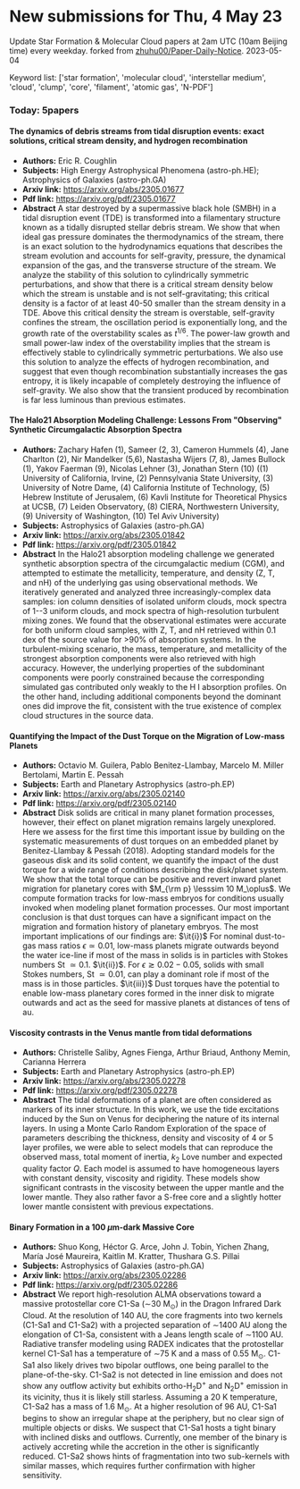# New submissions for Thu,  4 May 23
Update Star Formation & Molecular Cloud papers at 2am UTC (10am Beijing time) every weekday.
forked from [zhuhu00/Paper-Daily-Notice](https://github.com/zhuhu00/Paper-Daily-Notice). 
2023-05-04


Keyword list: ['star formation', 'molecular cloud', 'interstellar medium', 'cloud', 'clump', 'core', 'filament', 'atomic gas', 'N-PDF']
### Today: 5papers 
#### The dynamics of debris streams from tidal disruption events: exact  solutions, critical stream density, and hydrogen recombination
 - **Authors:** Eric R. Coughlin
 - **Subjects:** High Energy Astrophysical Phenomena (astro-ph.HE); Astrophysics of Galaxies (astro-ph.GA)
 - **Arxiv link:** https://arxiv.org/abs/2305.01677
 - **Pdf link:** https://arxiv.org/pdf/2305.01677
 - **Abstract**
 A star destroyed by a supermassive black hole (SMBH) in a tidal disruption event (TDE) is transformed into a filamentary structure known as a tidally disrupted stellar debris stream. We show that when ideal gas pressure dominates the thermodynamics of the stream, there is an exact solution to the hydrodynamics equations that describes the stream evolution and accounts for self-gravity, pressure, the dynamical expansion of the gas, and the transverse structure of the stream. We analyze the stability of this solution to cylindrically symmetric perturbations, and show that there is a critical stream density below which the stream is unstable and is not self-gravitating; this critical density is a factor of at least 40-50 smaller than the stream density in a TDE. Above this critical density the stream is overstable, self-gravity confines the stream, the oscillation period is exponentially long, and the growth rate of the overstability scales as $t^{1/6}$. The power-law growth and small power-law index of the overstability implies that the stream is effectively stable to cylindrically symmetric perturbations. We also use this solution to analyze the effects of hydrogen recombination, and suggest that even though recombination substantially increases the gas entropy, it is likely incapable of completely destroying the influence of self-gravity. We also show that the transient produced by recombination is far less luminous than previous estimates.
#### The Halo21 Absorption Modeling Challenge: Lessons From "Observing"  Synthetic Circumgalactic Absorption Spectra
 - **Authors:** Zachary Hafen (1), Sameer (2, 3), Cameron Hummels (4), Jane Charlton (2), Nir Mandelker (5,6), Nastasha Wijers (7, 8), James Bullock (1), Yakov Faerman (9), Nicolas Lehner (3), Jonathan Stern (10) ((1) University of California, Irvine, (2) Pennsylvania State University, (3) University of Notre Dame, (4) California Institute of Technology, (5) Hebrew Institute of Jerusalem, (6) Kavli Institute for Theoretical Physics at UCSB, (7) Leiden Observatory, (8) CIERA, Northwestern University, (9) University of Washington, (10) Tel Aviv University)
 - **Subjects:** Astrophysics of Galaxies (astro-ph.GA)
 - **Arxiv link:** https://arxiv.org/abs/2305.01842
 - **Pdf link:** https://arxiv.org/pdf/2305.01842
 - **Abstract**
 In the Halo21 absorption modeling challenge we generated synthetic absorption spectra of the circumgalactic medium (CGM), and attempted to estimate the metallicity, temperature, and density (Z, T, and nH) of the underlying gas using observational methods. We iteratively generated and analyzed three increasingly-complex data samples: ion column densities of isolated uniform clouds, mock spectra of 1--3 uniform clouds, and mock spectra of high-resolution turbulent mixing zones. We found that the observational estimates were accurate for both uniform cloud samples, with Z, T, and nH retrieved within 0.1 dex of the source value for >90% of absorption systems. In the turbulent-mixing scenario, the mass, temperature, and metallicity of the strongest absorption components were also retrieved with high accuracy. However, the underlying properties of the subdominant components were poorly constrained because the corresponding simulated gas contributed only weakly to the H I absorption profiles. On the other hand, including additional components beyond the dominant ones did improve the fit, consistent with the true existence of complex cloud structures in the source data.
#### Quantifying the Impact of the Dust Torque on the Migration of Low-mass  Planets
 - **Authors:** Octavio M. Guilera, Pablo Benitez-Llambay, Marcelo M. Miller Bertolami, Martin E. Pessah
 - **Subjects:** Earth and Planetary Astrophysics (astro-ph.EP)
 - **Arxiv link:** https://arxiv.org/abs/2305.02140
 - **Pdf link:** https://arxiv.org/pdf/2305.02140
 - **Abstract**
 Disk solids are critical in many planet formation processes, however, their effect on planet migration remains largely unexplored. Here we assess for the first time this important issue by building on the systematic measurements of dust torques on an embedded planet by Benitez-Llambay & Pessah (2018). Adopting standard models for the gaseous disk and its solid content, we quantify the impact of the dust torque for a wide range of conditions describing the disk/planet system. We show that the total torque can be positive and revert inward planet migration for planetary cores with $M_{\rm p} \lesssim 10 M_\oplus$. We compute formation tracks for low-mass embryos for conditions usually invoked when modeling planet formation processes. Our most important conclusion is that dust torques can have a significant impact on the migration and formation history of planetary embryos. The most important implications of our findings are: $\it{i})$ For nominal dust-to-gas mass ratios $\epsilon \simeq 0.01$, low-mass planets migrate outwards beyond the water ice-line if most of the mass in solids is in particles with Stokes numbers St $\simeq 0.1$. $\it{ii})$. For $\epsilon \gtrsim 0.02-0.05$, solids with small Stokes numbers, St $\simeq 0.01$, can play a dominant role if most of the mass is in those particles. $\it{iii})$ Dust torques have the potential to enable low-mass planetary cores formed in the inner disk to migrate outwards and act as the seed for massive planets at distances of tens of au.
#### Viscosity contrasts in the Venus mantle from tidal deformations
 - **Authors:** Christelle Saliby, Agnes Fienga, Arthur Briaud, Anthony Memin, Carianna Herrera
 - **Subjects:** Earth and Planetary Astrophysics (astro-ph.EP)
 - **Arxiv link:** https://arxiv.org/abs/2305.02278
 - **Pdf link:** https://arxiv.org/pdf/2305.02278
 - **Abstract**
 The tidal deformations of a planet are often considered as markers of its inner structure. In this work, we use the tide excitations induced by the Sun on Venus for deciphering the nature of its internal layers. In using a Monte Carlo Random Exploration of the space of parameters describing the thickness, density and viscosity of 4 or 5 layer profiles, we were able to select models that can reproduce the observed mass, total moment of inertia, $k_2$ Love number and expected quality factor $Q$. Each model is assumed to have homogeneous layers with constant density, viscosity and rigidity. These models show significant contrasts in the viscosity between the upper mantle and the lower mantle. They also rather favor a S-free core and a slightly hotter lower mantle consistent with previous expectations.
#### Binary Formation in a 100 $μ$m-dark Massive Core
 - **Authors:** Shuo Kong, Héctor G. Arce, John J. Tobin, Yichen Zhang, María José Maureira, Kaitlin M. Kratter, Thushara G.S. Pillai
 - **Subjects:** Astrophysics of Galaxies (astro-ph.GA)
 - **Arxiv link:** https://arxiv.org/abs/2305.02286
 - **Pdf link:** https://arxiv.org/pdf/2305.02286
 - **Abstract**
 We report high-resolution ALMA observations toward a massive protostellar core C1-Sa ($\sim$30 M$_\odot$) in the Dragon Infrared Dark Cloud. At the resolution of 140 AU, the core fragments into two kernels (C1-Sa1 and C1-Sa2) with a projected separation of $\sim$1400 AU along the elongation of C1-Sa, consistent with a Jeans length scale of $\sim$1100 AU. Radiative transfer modeling using RADEX indicates that the protostellar kernel C1-Sa1 has a temperature of $\sim$75 K and a mass of 0.55 M$_\odot$. C1-Sa1 also likely drives two bipolar outflows, one being parallel to the plane-of-the-sky. C1-Sa2 is not detected in line emission and does not show any outflow activity but exhibits ortho-H$_2$D$^+$ and N$_2$D$^+$ emission in its vicinity, thus it is likely still starless. Assuming a 20 K temperature, C1-Sa2 has a mass of 1.6 M$_\odot$. At a higher resolution of 96 AU, C1-Sa1 begins to show an irregular shape at the periphery, but no clear sign of multiple objects or disks. We suspect that C1-Sa1 hosts a tight binary with inclined disks and outflows. Currently, one member of the binary is actively accreting while the accretion in the other is significantly reduced. C1-Sa2 shows hints of fragmentation into two sub-kernels with similar masses, which requires further confirmation with higher sensitivity.
